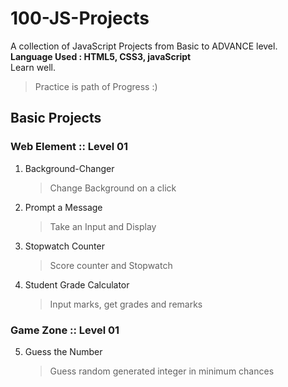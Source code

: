 # 100-JS-Projects
A collection of JavaScript Projects from Basic to ADVANCE level.  
**Language Used : HTML5, CSS3, javaScript**  
Learn well.  
> Practice is path of Progress :)

## Basic Projects   

### Web Element :: Level 01

1. Background-Changer
    > Change Background on a click
    
2. Prompt a Message
    > Take an Input and Display
    
3. Stopwatch Counter
    > Score counter and Stopwatch  
    
4. Student Grade Calculator
    > Input marks, get grades and remarks

### Game Zone  :: Level 01

5. Guess the Number
    > Guess random generated integer in minimum chances
